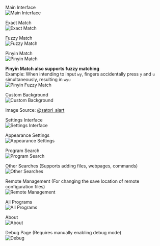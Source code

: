 Main Interface  
![Main Interface](主界面.png)  

Exact Match  
![Exact Match](精准匹配.png)  

Fuzzy Match  
![Fuzzy Match](模糊匹配.png)  

Pinyin Match  
![Pinyin Match](拼音匹配.png)  

**Pinyin Match also supports fuzzy matching**  
Example: When intending to input `wy`, fingers accidentally press `y` and `u` simultaneously, resulting in `wyu`  
![Pinyin Fuzzy Match](拼音模糊匹配.png)  

Custom Background  
![Custom Background](自定义背景.png)  

Image Source: [@satori_aiart](https://x.com/satori_aiart/status/1728977252946473051)  

Settings Interface  
![Settings Interface](设置界面.png)  

Appearance Settings  
![Appearance Settings](外观设置.png)  

Program Search  
![Program Search](程序搜索.png)  

Other Searches (Supports adding files, webpages, commands)  
![Other Searches](其他搜索.png)  

Remote Management (For changing the save location of remote configuration files)  
![Remote Management](远程管理.png)  

All Programs  
![All Programs](所有程序.png)  

About  
![About](自我介绍.png)  

Debug Page (Requires manually enabling debug mode)  
![Debug](调试.png)  
